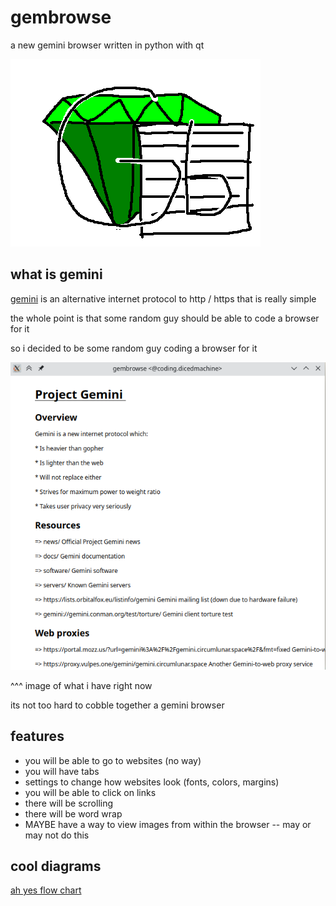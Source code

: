 # gembrowse

a new gemini browser written in python with qt

![logo](https://github.com/aerits/gembrowse/blob/master/images/logo.png?raw=true)

## what is gemini

[gemini](https://gemini.circumlunar.space/) is an alternative internet protocol to http / https that is really simple

the whole point is that some random guy should be able to code a browser for it

so i decided to be some random guy coding a browser for it

![image of the browser](https://github.com/aerits/gembrowse/blob/master/images/gembrowse.png?raw=true)

^^^ image of what i have right now

its not too hard to cobble together a gemini browser

## features

* you will be able to go to websites (no way)
* you will have tabs
* settings to change how websites look (fonts, colors, margins)
* you will be able to click on links
* there will be scrolling
* there will be word wrap
* MAYBE have a way to view images from within the browser -- may or may not do this

## cool diagrams

[ah yes flow chart](https://github.com/aerits/gembrowse/blob/master/images/gaming.pdf)